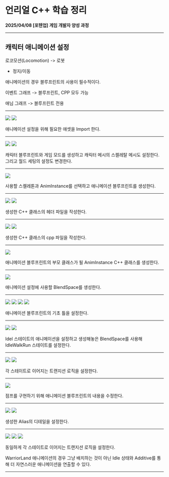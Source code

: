# 언리얼 C++ 학습 정리

**2025/04/08 [포텐업] 게임 개발자 양성 과정**

---

## 캐릭터 애니메이션 설정

로코모션(Locomotion) -> 로봇

- 정지/이동

애니메이션의 경우 블루프린트의 사용이 필수적이다.

이벤트 그래프 -> 블루프린트, CPP 모두 가능

애님 그래프 -> 블루프린트 전용

---

<img src= "https://github.com/KwonJeHan/Study-cpp/blob/main/img/UECPP/54.ImportAsset1.png">

<img src= "https://github.com/KwonJeHan/Study-cpp/blob/main/img/UECPP/55.ImportAsset2.png">

애니메이션 설정을 위해 필요한 애셋을 Import 한다.

---

<img src= "https://github.com/KwonJeHan/Study-cpp/blob/main/img/UECPP/56.ReCreateCharacterAndGameMode.png">

<img src= "https://github.com/KwonJeHan/Study-cpp/blob/main/img/UECPP/57.ModifyWorldSetting.png">

캐릭터 블루프린트와 게임 모드를 생성하고 캐릭터 메시의 스켈레탈 메시도 설정한다. 그리고 월드 세팅의 설정도 변경한다.

---

<img src= "https://github.com/KwonJeHan/Study-cpp/blob/main/img/UECPP/58.CreateAnimationBlueprint.png">

사용할 스켈레톤과 AnimInstance를 선택하고 애니메이션 블루프린트를 생성한다.

---

<img src= "https://github.com/KwonJeHan/Study-cpp/blob/main/img/UECPP/60.WriteABAnimInstance.h1.png">

<img src= "https://github.com/KwonJeHan/Study-cpp/blob/main/img/UECPP/61.WriteABAnimInstance.h2.png">

생성한 C++ 클래스의 헤더 파일을 작성한다.

---

<img src= "https://github.com/KwonJeHan/Study-cpp/blob/main/img/UECPP/62.WriteABAnimInstance.cpp1.png">

<img src= "https://github.com/KwonJeHan/Study-cpp/blob/main/img/UECPP/63.WriteABAnimInstance.cpp2.png">

생성한 C++ 클래스의 cpp 파일을 작성한다.

---

<img src= "https://github.com/KwonJeHan/Study-cpp/blob/main/img/UECPP/59.CreateAnimInstanceCPP.png">

애니메이션 블루프린트의 부모 클래스가 될 AnimInstance C++ 클래스를 생성한다.

---

<img src= "https://github.com/KwonJeHan/Study-cpp/blob/main/img/UECPP/64.CreateBlendSpace1D.png">

애니메이션 설정에 사용할 BlendSpace를 생성한다.

---

<img src= "https://github.com/KwonJeHan/Study-cpp/blob/main/img/UECPP/65.MakeAnimationBlueprint1.png">

<img src= "https://github.com/KwonJeHan/Study-cpp/blob/main/img/UECPP/66.MakeAnimationBlueprint2.png">

<img src= "https://github.com/KwonJeHan/Study-cpp/blob/main/img/UECPP/67.MakeAnimationBlueprint3.png">

<img src= "https://github.com/KwonJeHan/Study-cpp/blob/main/img/UECPP/68.MakeAnimationBlueprint4.png">

애니메이션 블루프린트의 기초 틀을 설정한다.

---

<img src= "https://github.com/KwonJeHan/Study-cpp/blob/main/img/UECPP/72.MakeIdleState.png">

<img src= "https://github.com/KwonJeHan/Study-cpp/blob/main/img/UECPP/69.MakeIdleWalkRunState.png">

Idel 스테이트의 애니메이션을 설정하고 생성해놓은 BlendSpace를 사용해 IdleWalkRun 스테이트를 설정한다.

---

<img src= "https://github.com/KwonJeHan/Study-cpp/blob/main/img/UECPP/70.MakeIdleToWlakRun.png">

<img src= "https://github.com/KwonJeHan/Study-cpp/blob/main/img/UECPP/71.MakeWlakRunToIdle.png">

각 스테이트로 이어지는 트랜지션 로직을 설정한다.

---

<img src= "https://github.com/KwonJeHan/Study-cpp/blob/main/img/UECPP/73.ModifyAnimationBlueprint.png">

점프를 구현하기 위해 애니메이션 블루프린트의 내용을 수정한다.

---

<img src= "https://github.com/KwonJeHan/Study-cpp/blob/main/img/UECPP/74.SetAlias1.png">

<img src= "https://github.com/KwonJeHan/Study-cpp/blob/main/img/UECPP/75.SetAlias2.png">

생성한 Alias의 디테일을 설정한다.

---

<img src= "https://github.com/KwonJeHan/Study-cpp/blob/main/img/UECPP/76.MakeJumpToFalling.png">

<img src= "https://github.com/KwonJeHan/Study-cpp/blob/main/img/UECPP/78.MakeLandToLocomotion.png">

<img src= "https://github.com/KwonJeHan/Study-cpp/blob/main/img/UECPP/77.MakeLandState.png">

동일하게 각 스테이트로 이어지는 트랜지션 로직을 설정한다.

WarriorLand 애니메이션의 경우 그냥 배치하는 것이 아닌 Idle 상태와 Additive를 통해 더 자연스러운 애니메이션을 연출할 수 있다.

---

